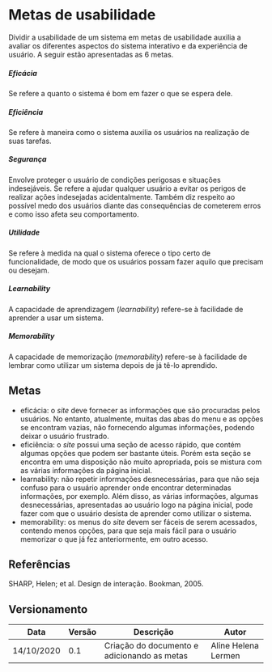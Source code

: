# Metas de usabilidade
Dividir a usabilidade de um sistema em metas de usabilidade auxilia a avaliar os diferentes aspectos do sistema interativo e da experiência de usuário. A seguir estão apresentadas as 6 metas.

##### Eficácia
Se refere a quanto o sistema é bom em fazer o que se espera dele.
##### Eficiência
Se refere à maneira como o sistema auxilia os usuários na realização de suas tarefas.
##### Segurança
Envolve proteger o usuário de condições perigosas e situações indesejáveis. Se refere a ajudar qualquer usuário a evitar os perigos de realizar ações indesejadas acidentalmente. Também diz respeito ao possível medo dos usuários diante das consequências de cometerem erros e como isso afeta seu comportamento.
##### Utilidade
Se refere à medida na qual o sistema oferece o tipo certo de funcionalidade, de modo que os usuários possam fazer aquilo que precisam ou desejam.
##### Learnability
A capacidade de aprendizagem (*learnability*) refere-se à facilidade de aprender a usar um sistema.
##### Memorability
A capacidade de memorização (*memorability*) refere-se à facilidade de lembrar como utilizar um sistema depois de já tê-lo aprendido.

## Metas
- eficácia: o *site* deve fornecer as informações que são procuradas pelos usuários. No entanto, atualmente, muitas das abas do menu e as opções se encontram vazias, não fornecendo algumas informações, podendo deixar o usuário frustrado.
- eficiência: o *site* possui uma seção de acesso rápido, que contém algumas opções que podem ser bastante úteis. Porém esta seção se encontra em uma disposição não muito apropriada, pois se mistura com as várias informações da página inicial.
- learnability: não repetir informações desnecessárias, para que não seja confuso para o usuário aprender onde encontrar determinadas informações, por exemplo. Além disso, as várias informações, algumas desnecessárias, apresentadas ao usuário logo na página inicial, pode fazer com que o usuário desista de aprender como utilizar o sistema.
- memorability: os menus do *site* devem ser fáceis de serem acessados, contendo menos opções, para que seja mais fácil para o usuário memorizar o que já fez anteriormente, em outro acesso.

## Referências
SHARP, Helen; et al. Design de interação. Bookman, 2005.

## Versionamento
| Data | Versão | Descrição | Autor |
|------|------|------|------|
|14/10/2020|0.1|Criação do documento e adicionando as metas|Aline Helena Lermen|